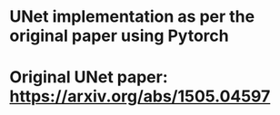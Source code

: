# UNet implementation as per the original paper using Pytorch

# Original UNet paper: https://arxiv.org/abs/1505.04597
